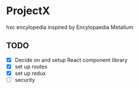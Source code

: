 # ProjectX

hxc encylopedia inspired by Encylopaedia Metallum

## TODO
- [X] Decide on and setup React component library
- [X] set up routes
- [X] set up redux
- [ ] security
